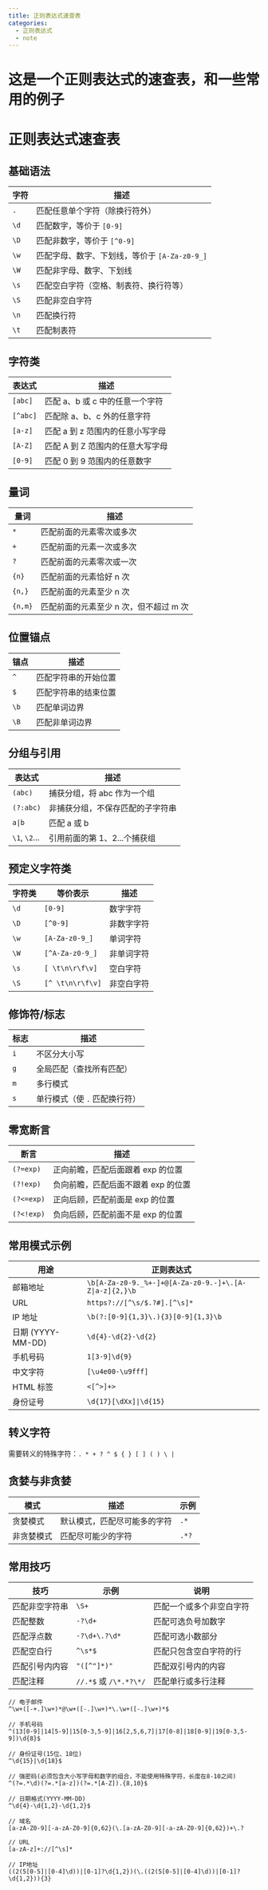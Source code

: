 ```yaml
---
title: 正则表达式速查表
categories:
  - 正则表达式
  - note
---
```


# 这是一个正则表达式的速查表，和一些常用的例子

<!--more-->

# 正则表达式速查表

## 基础语法

| 字符 | 描述 |
|------|------|
| `.` | 匹配任意单个字符（除换行符外） |
| `\d` | 匹配数字，等价于 `[0-9]` |
| `\D` | 匹配非数字，等价于 `[^0-9]` |
| `\w` | 匹配字母、数字、下划线，等价于 `[A-Za-z0-9_]` |
| `\W` | 匹配非字母、数字、下划线 |
| `\s` | 匹配空白字符（空格、制表符、换行符等） |
| `\S` | 匹配非空白字符 |
| `\n` | 匹配换行符 |
| `\t` | 匹配制表符 |

## 字符类

| 表达式 | 描述 |
|--------|------|
| `[abc]` | 匹配 a、b 或 c 中的任意一个字符 |
| `[^abc]` | 匹配除 a、b、c 外的任意字符 |
| `[a-z]` | 匹配 a 到 z 范围内的任意小写字母 |
| `[A-Z]` | 匹配 A 到 Z 范围内的任意大写字母 |
| `[0-9]` | 匹配 0 到 9 范围内的任意数字 |

## 量词

| 量词 | 描述 |
|------|------|
| `*` | 匹配前面的元素零次或多次 |
| `+` | 匹配前面的元素一次或多次 |
| `?` | 匹配前面的元素零次或一次 |
| `{n}` | 匹配前面的元素恰好 n 次 |
| `{n,}` | 匹配前面的元素至少 n 次 |
| `{n,m}` | 匹配前面的元素至少 n 次，但不超过 m 次 |

## 位置锚点

| 锚点 | 描述 |
|------|------|
| `^` | 匹配字符串的开始位置 |
| `$` | 匹配字符串的结束位置 |
| `\b` | 匹配单词边界 |
| `\B` | 匹配非单词边界 |

## 分组与引用

| 表达式 | 描述 |
|--------|------|
| `(abc)` | 捕获分组，将 abc 作为一个组 |
| `(?:abc)` | 非捕获分组，不保存匹配的子字符串 |
| `a\|b` | 匹配 a 或 b |
| `\1`, `\2`... | 引用前面的第 1、2...个捕获组 |

## 预定义字符类

| 字符类 | 等价表示 | 描述 |
|--------|----------|------|
| `\d` | `[0-9]` | 数字字符 |
| `\D` | `[^0-9]` | 非数字字符 |
| `\w` | `[A-Za-z0-9_]` | 单词字符 |
| `\W` | `[^A-Za-z0-9_]` | 非单词字符 |
| `\s` | `[ \t\n\r\f\v]` | 空白字符 |
| `\S` | `[^ \t\n\r\f\v]` | 非空白字符 |

## 修饰符/标志

| 标志 | 描述 |
|------|------|
| `i` | 不区分大小写 |
| `g` | 全局匹配（查找所有匹配） |
| `m` | 多行模式 |
| `s` | 单行模式（使 `.` 匹配换行符） |

## 零宽断言

| 断言 | 描述 |
|------|------|
| `(?=exp)` | 正向前瞻，匹配后面跟着 exp 的位置 |
| `(?!exp)` | 负向前瞻，匹配后面不跟着 exp 的位置 |
| `(?<=exp)` | 正向后顾，匹配前面是 exp 的位置 |
| `(?<!exp)` | 负向后顾，匹配前面不是 exp 的位置 |

## 常用模式示例

| 用途 | 正则表达式 |
|------|------------|
| 邮箱地址 | `\b[A-Za-z0-9._%+-]+@[A-Za-z0-9.-]+\.[A-Z\|a-z]{2,}\b` |
| URL | `https?://[^\s/$.?#].[^\s]*` |
| IP 地址 | `\b(?:[0-9]{1,3}\.){3}[0-9]{1,3}\b` |
| 日期 (YYYY-MM-DD) | `\d{4}-\d{2}-\d{2}` |
| 手机号码 | `1[3-9]\d{9}` |
| 中文字符 | `[\u4e00-\u9fff]` |
| HTML 标签 | `<[^>]+>` |
| 身份证号 | `\d{17}[\dXx]\|\d{15}` |

## 转义字符

需要转义的特殊字符：`. * + ? ^ $ { } [ ] ( ) \ |`

## 贪婪与非贪婪

| 模式 | 描述 | 示例 |
|------|------|------|
| 贪婪模式 | 默认模式，匹配尽可能多的字符 | `.*` |
| 非贪婪模式 | 匹配尽可能少的字符 | `.*?` |

## 常用技巧

| 技巧 | 示例 | 说明 |
|------|------|------|
| 匹配非空字符串 | `\S+` | 匹配一个或多个非空白字符 |
| 匹配整数 | `-?\d+` | 匹配可选负号加数字 |
| 匹配浮点数 | `-?\d+\.?\d*` | 匹配可选小数部分 |
| 匹配空白行 | `^\s*$` | 匹配只包含空白字符的行 |
| 匹配引号内内容 | `"([^"]*)"` | 匹配双引号内的内容 |
| 匹配注释 | `//.*$` 或 `/\*.*?\*/` | 匹配单行或多行注释 |

```TEXT
// 电子邮件
^\w+([-+.]\w+)*@\w+([-.]\w+)*\.\w+([-.]\w+)*$

// 手机号码
^(13[0-9]|14[5-9]|15[0-3,5-9]|16[2,5,6,7]|17[0-8]|18[0-9]|19[0-3,5-9])\d{8}$

// 身份证号(15位、18位)
^\d{15}|\d{18}$

// 强密码(必须包含大小写字母和数字的组合，不能使用特殊字符，长度在8-10之间)
^(?=.*\d)(?=.*[a-z])(?=.*[A-Z]).{8,10}$

// 日期格式(YYYY-MM-DD)
^\d{4}-\d{1,2}-\d{1,2}$

// 域名
[a-zA-Z0-9][-a-zA-Z0-9]{0,62}(\.[a-zA-Z0-9][-a-zA-Z0-9]{0,62})+\.?

// URL
[a-zA-z]+://[^\s]*

// IP地址
((2(5[0-5]|[0-4]\d))|[0-1]?\d{1,2})(\.((2(5[0-5]|[0-4]\d))|[0-1]?\d{1,2})){3}
```